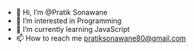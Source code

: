 - 👋 Hi, I’m @Pratik Sonawane
- 👀 I’m interested in Programming
- 🌱 I’m currently learning JavaScript
- 📫 How to reach me pratiksonawane80@gmail.com

<!---
pratiksonawane80/pratiksonawane80 is a ✨ special ✨ repository because its `README.md` (this file) appears on your GitHub profile.
You can click the Preview link to take a look at your changes.
--->
